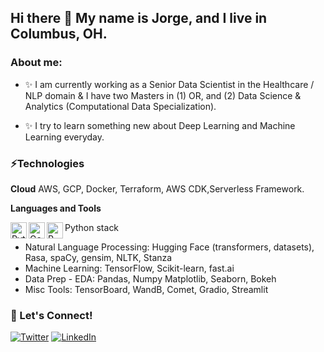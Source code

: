 ## Hi there 👋 My name is Jorge, and I live in Columbus, OH.

### About me:

* :sparkles: I am currently working as a Senior Data Scientist in the Healthcare / NLP domain & I have two Masters in (1) OR, and (2) Data Science & Analytics (Computational Data Specialization).

-  :sparkles: I try to learn something new about Deep Learning and Machine Learning everyday.


### ⚡Technologies 

**Cloud**
AWS, GCP, Docker, Terraform, AWS CDK,Serverless Framework.



**Languages and Tools**

<img align="left" alt="Python" width="26px" src="https://cdn.jsdelivr.net/npm/simple-icons@3.6.1/icons/python.svg" />
<img align="left" alt="Go" width="26px" src="https://cdn.jsdelivr.net/npm/simple-icons@3.6.1/icons/go.svg" />
<img align="left" alt="R" width="26px" src="https://cdn.jsdelivr.net/npm/simple-icons@3.6.1/icons/rstudio.svg"/></a>



  Python stack

- Natural Language Processing: Hugging Face (transformers, datasets), Rasa, spaCy, gensim, NLTK, Stanza
- Machine Learning: TensorFlow, Scikit-learn, fast.ai
- Data Prep - EDA: Pandas, Numpy Matplotlib, Seaborn, Bokeh
- Misc Tools: TensorBoard, WandB, Comet, Gradio, Streamlit


### 🔗 Let's Connect!

<a href="https://twitter.com/jorge_utd" target="_blank"><img alt="Twitter" src="https://img.shields.io/badge/twitter-%231DA1F2.svg?&style=for-the-badge&logo=twitter&logoColor=white" /></a>
<a href="https://www.linkedin.com/in/jorge-lopez-grisman-b1197953/" target="_blank"><img alt="LinkedIn" src="https://img.shields.io/badge/linkedin-%230077B5.svg?&style=for-the-badge&logo=linkedin&logoColor=white" /></a>
